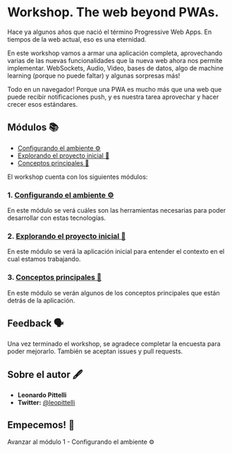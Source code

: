 # Workshop. The web beyond PWAs.
Hace ya algunos años que nació el término Progressive Web Apps. En tiempos de la web actual, eso es una eternidad.

En este workshop vamos a armar una aplicación completa, aprovechando varias de las nuevas funcionalidades que la nueva web ahora nos permite implementar. WebSockets, Audio, Video, bases de datos, algo de machine learning (porque no puede faltar) y algunas sorpresas más!

Todo en un navegador! Porque una PWA es mucho más que una web que puede recibir notificaciones push, y es nuestra tarea aprovechar y hacer crecer esos estándares.

## Módulos 📚

- [Configurando el ambiente ⚙️](./01-setup)
- [Explorando el proyecto inicial 🔎](./02-proyecto)
- [Conceptos principales 📜](./03-conceptos)


El workshop cuenta con los siguientes módulos:

### 1. [Configurando el ambiente ⚙](./01-setup)
En este módulo se verá cuáles son las herramientas necesarias para poder desarrollar con estas tecnologías.

### 2. [Explorando el proyecto inicial 🔎](./02-proyecto)
En este módulo se verá la aplicación inicial para entender el contexto en el cual estamos trabajando.

### 3. [Conceptos principales 📜](./03-conceptos)
En este módulo se verán algunos de los conceptos principales que están detrás de la aplicación.

## Feedback 🗣️
Una vez terminado el workshop, se agradece completar la encuesta para poder mejorarlo. También se aceptan issues y pull requests.

## Sobre el autor 🖋️
- **Leonardo Pittelli**
- **Twitter:** [@leopittelli](https://twitter.com/leopittelli)


## Empecemos! 🏁
Avanzar al módulo 1 - Configurando el ambiente ⚙